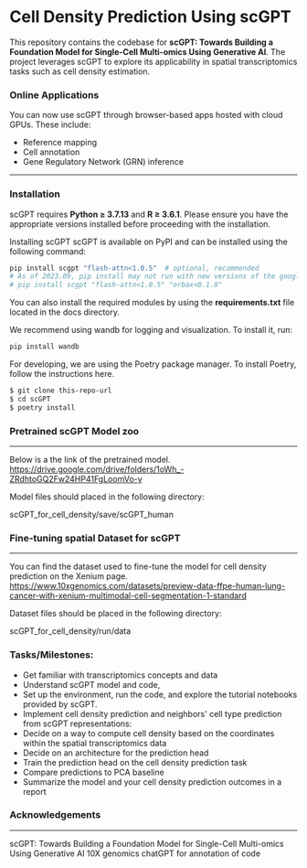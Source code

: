 # Cell Density Prediction Using scGPT

This repository contains the codebase for **scGPT: Towards Building a Foundation Model for Single-Cell Multi-omics Using Generative AI**. The project leverages scGPT to explore its applicability in spatial transcriptomics tasks such as cell density estimation.

### Online Applications
You can now use scGPT through browser-based apps hosted with cloud GPUs. These include:
- Reference mapping
- Cell annotation
- Gene Regulatory Network (GRN) inference

---

### Installation

scGPT requires **Python ≥ 3.7.13** and **R ≥ 3.6.1**. Please ensure you have the appropriate versions installed before proceeding with the installation.

Installing scGPT
scGPT is available on PyPI and can be installed using the following command:
```bash
pip install scgpt "flash-attn<1.0.5"  # optional, recommended
# As of 2023.09, pip install may not run with new versions of the google orbax package, if you encounter related issues, please use the following command instead:
# pip install scgpt "flash-attn<1.0.5" "orbax<0.1.8"
```
You can also install the required modules by using the **requirements.txt** file located in the docs directory.

We recommend using wandb for logging and visualization. To install it, run:
```python
pip install wandb
```

For developing, we are using the Poetry package manager. To install Poetry, follow the instructions here.

```bash
$ git clone this-repo-url
$ cd scGPT
$ poetry install
```
### Pretrained scGPT Model zoo

---

Below is a the link of the pretrained model. 
https://drive.google.com/drive/folders/1oWh_-ZRdhtoGQ2Fw24HP41FgLoomVo-y

Model files should placed in the following directory:

scGPT_for_cell_density/save/scGPT_human
### Fine-tuning spatial Dataset for scGPT 

---

You can find the dataset used to fine-tune the model for cell density prediction on the Xenium page.
https://www.10xgenomics.com/datasets/preview-data-ffpe-human-lung-cancer-with-xenium-multimodal-cell-segmentation-1-standard

Dataset files should be placed in the following directory:

scGPT_for_cell_density/run/data
### Tasks/Milestones:
- Get familiar with transcriptomics concepts and data
- Understand scGPT model and code, 
- Set up the environment, run the code, and explore the tutorial notebooks provided by scGPT.
- Implement cell density prediction and neighbors' cell type prediction from scGPT representations:
- Decide on a way to compute cell density based on the coordinates within the spatial transcriptomics data
- Decide on an architecture for the prediction head
- Train the prediction head on the cell density prediction task
- Compare predictions to PCA baseline 
- Summarize the model and your cell density prediction outcomes in a report

### Acknowledgements
---
scGPT: Towards Building a Foundation Model for Single-Cell Multi-omics Using Generative AI
10X genomics
chatGPT for annotation of code

